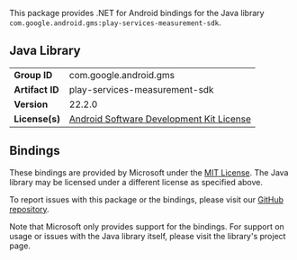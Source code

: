 This package provides .NET for Android bindings for the Java library `com.google.android.gms:play-services-measurement-sdk`.

## Java Library

| | |
|-|-|
| **Group ID** | com.google.android.gms |
| **Artifact ID** | play-services-measurement-sdk |
| **Version** | 22.2.0 |
| **License(s)** | [Android Software Development Kit License](https://developer.android.com/studio/terms.html) |

## Bindings

These bindings are provided by Microsoft under the [MIT License](https://opensource.org/licenses/MIT). The Java
library may be licensed under a different license as specified above.

To report issues with this package or the bindings, please visit our [GitHub repository](https://aka.ms/android-libraries).

Note that Microsoft only provides support for the bindings. For support on
usage or issues with the Java library itself, please visit the library's project page.
